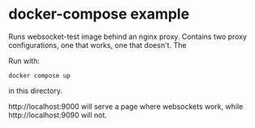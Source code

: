 # docker-compose example

Runs websocket-test image behind an nginx proxy.
Contains two proxy configurations, one that works, one that doesn't.
The

Run with:

```
docker compose up
```

in this directory.

http://localhost:9000 will serve a page where websockets work,
while http://localhost:9090 will not.

